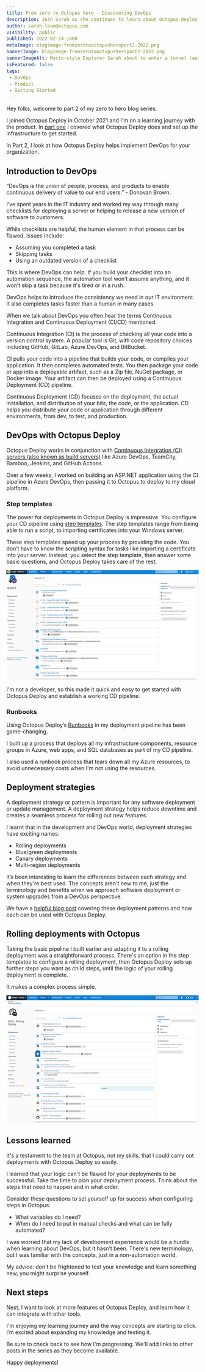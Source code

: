 ```yaml
---
title: From zero to Octopus hero - Discovering DevOps
description: Join Sarah as she continues to learn about Octopus Deploy, this time focusing on DevOps.
author: sarah.lean@octopus.com
visibility: public
published: 2022-02-24-1400
metaImage: blogimage-fromzerotooctopusheropart2-2022.png
bannerImage: blogimage-fromzerotooctopusheropart2-2022.png
bannerImageAlt: Mario-style Explorer Sarah about to enter a tunnel (automated deployment process) above a rickety pile of stones (manual deployment). A rocket to the right awaits (signalling successful deployment).
isFeatured: false
tags:
 - DevOps
 - Product
 - Getting Started
---
```


Hey folks, welcome to part 2 of my zero to hero blog series. 

I joined Octopus Deploy in October 2021 and I'm on a learning journey with the product. In [part one](https://octopus.com/blog/zero-to-octopus-hero-part-1) I covered what Octopus Deploy does and set up the infrastructure to get started.  
 
In Part 2, I look at how Octopus Deploy helps implement DevOps for your organization. 

## Introduction to DevOps

“DevOps is the union of people, process, and products to enable continuous delivery of value to our end users.” - Donovan Brown.
 
I’ve spent years in the IT industry and worked my way through many checklists for deploying a server or helping to release a new version of software to customers.
 
While checklists are helpful, the human element in that process can be flawed. Issues include:

- Assuming you completed a task
- Skipping tasks
- Using an outdated version of a checklist
 
This is where DevOps can help. If you build your checklist into an automation sequence, the automation tool won’t assume anything, and it won’t skip a task because it's tired or in a rush.
 
DevOps helps to introduce the consistency we need in our IT environment.  It also completes tasks faster than a human in many cases.
 
When we talk about DevOps you often hear the terms Continuous Integration and Continuous Deployment (CI/CD) mentioned.
 
Continuous Integration (CI) is the process of checking all your code into a version control system.  A popular tool is Git, with code repository choices including GitHub, GitLab, Azure DevOps, and BitBucket.
 
CI pulls your code into a pipeline that builds your code, or compiles your application.  It then completes automated tests. You then package your code or app into a deployable artifact, such as a Zip file, NuGet package, or Docker image. Your artifact can then be deployed using a Continuous Deployment (CD) pipeline. 

Continuous Deployment (CD) focuses on the deployment, the actual installation, and distribution of your bits, the code, or the application.  CD helps you distribute your code or application through different environments, from dev, to test, and production. 

## DevOps with Octopus Deploy

Octopus Deploy works in conjunction with [Continuous Integration (CI) servers (also known as build servers)](https://octopus.com/blog/tag/CI%20Series) like Azure DevOps, TeamCity, Bamboo, Jenkins, and GitHub Actions. 
 
Over a few weeks, I worked on building an ASP.NET application using the CI pipeline in Azure DevOps, then passing it to Octopus to deploy to my cloud platform.

### Step templates
 
The power for deployments in Octopus Deploy is impressive. You configure your CD pipeline using [step templates](https://octopus.com/docs/projects/built-in-step-templates). The step templates range from being able to run a script, to importing certificates into your Windows server.
 
These step templates speed up your process by providing the code. You don’t have to know the scripting syntax for tasks like importing a certificate into your server. Instead, you select the step template, then answer some basic questions, and Octopus Deploy takes care of the rest.

![An example of an Octopus Deploy Continuous Deployment pipeline](octopus-deployment-process.png)

I'm not a developer, so this made it quick and easy to get started with Octopus Deploy and establish a working CD pipeline.

### Runbooks

Using Octopus Deploy’s [Runbooks](https://octopus.com/docs/runbooks) in my deployment pipeline has been game-changing. 

I built up a process that deploys all my infrastructure components, resource groups in Azure, web apps, and SQL databases as part of my CD pipeline. 

I also used a runbook process that tears down all my Azure resources, to avoid unnecessary costs when I'm not using the resources. 

## Deployment strategies

A deployment strategy or pattern is important for any software deployment or update management. A deployment strategy helps reduce downtime and creates a seamless process for rolling out new features. 

I learnt that in the development and DevOps world, deployment strategies have exciting names: 

- Rolling deployments
- Blue/green deployments
- Canary deployments
- Multi-region deployments

It’s been interesting to learn the differences between each strategy and when they're best used. The concepts aren't new to me, just the terminology and benefits when we approach software deployment or system upgrades from a DevOps perspective. 
 
We have a [helpful blog post](https://octopus.com/blog/common-deployment-patterns-and-how-to-set-them-up-in-octopus) covering these deployment patterns and how each can be used with Octopus Deploy.  

## Rolling deployments with Octopus

Taking the basic pipeline I built earlier and adapting it to a rolling deployment was a straightforward process. There's an option in the step templates to configure a rolling deployment, then Octopus Deploy sets up further steps you want as child steps, until the logic of your rolling deployment is complete. 

It makes a complex process simple. 

![An example of an Octopus Deploy Rolling Deployment](octopus-rolling-deployment.png)
 
## Lessons learned

It's a testament to the team at Octopus, not my skills, that I could carry out deployments with Octopus Deploy so easily.
 
I learned that your logic can't be flawed for your deployments to be successful. Take the time to plan your deployment process. Think about the steps that need to happen and in what order. 

Consider these questions to set yourself up for success when configuring steps in Octopus:

- What variables do I need?  
- When do I need to put in manual checks and what can be fully automated?   
 
I was worried that my lack of development experience would be a hurdle when learning about DevOps, but it hasn’t been.  There's new terminology, but I was familiar with the concepts, just in a non-automation world. 
 
My advice: don't be frightened to test your knowledge and learn something new, you might surprise yourself.  
 
## Next steps

Next, I want to look at more features of Octopus Deploy, and learn how it can integrate with other tools.
 
I'm enjoying my learning journey and the way concepts are starting to click. I’m excited about expanding my knowledge and testing it.

Be sure to check back to see how I'm progressing. We'll add links to other posts in the series as they become available.

Happy deployments!